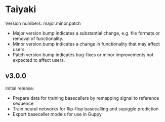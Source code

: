 #  Taiyaki
Version numbers: major.minor.patch
* Major version bump indicates a substantial change, e.g. file formats or removal of functionality.
* Minor version bump indicates a change in functionality that may affect users.
* Patch version bump indicates bug-fixes or minor improvements not expected to affect users.

## v3.0.0
Initial release:
* Prepare data for training basecallers by remapping signal to reference sequence
* Train neural networks for flip-flop basecalling and squiggle prediction
* Export basecaller models for use in Guppy